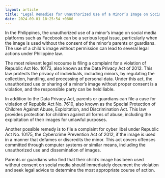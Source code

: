 ```yaml
---
layout: article
title: "Legal Remedies for Unauthorized Use of a Minor’s Image on Social Media in the Philippines"
date: 2024-09-01 18:25:54 +0800
---
```


<p>In the Philippines, the unauthorized use of a minor’s image on social media platforms such as Facebook can be a serious legal issue, particularly when the image is used without the consent of the minor’s parents or guardians. The use of a child's image without permission can lead to several legal actions under Philippine law.</p><p>The most relevant legal recourse is filing a complaint for a violation of Republic Act No. 10173, also known as the Data Privacy Act of 2012. This law protects the privacy of individuals, including minors, by regulating the collection, handling, and processing of personal data. Under this act, the unauthorized use or sharing of a minor’s image without proper consent is a violation, and the responsible party can be held liable.</p><p>In addition to the Data Privacy Act, parents or guardians can file a case for violation of Republic Act No. 7610, also known as the Special Protection of Children Against Abuse, Exploitation, and Discrimination Act. This law provides protection for children against all forms of abuse, including the exploitation of their images for unlawful purposes.</p><p>Another possible remedy is to file a complaint for cyber libel under Republic Act No. 10175, the Cybercrime Prevention Act of 2012, if the image is used in a manner that defames or discredits the minor. This act covers offenses committed through computer systems or similar means, including the unauthorized use and dissemination of images.</p><p>Parents or guardians who find that their child’s image has been used without consent on social media should immediately document the violation and seek legal advice to determine the most appropriate course of action.</p>